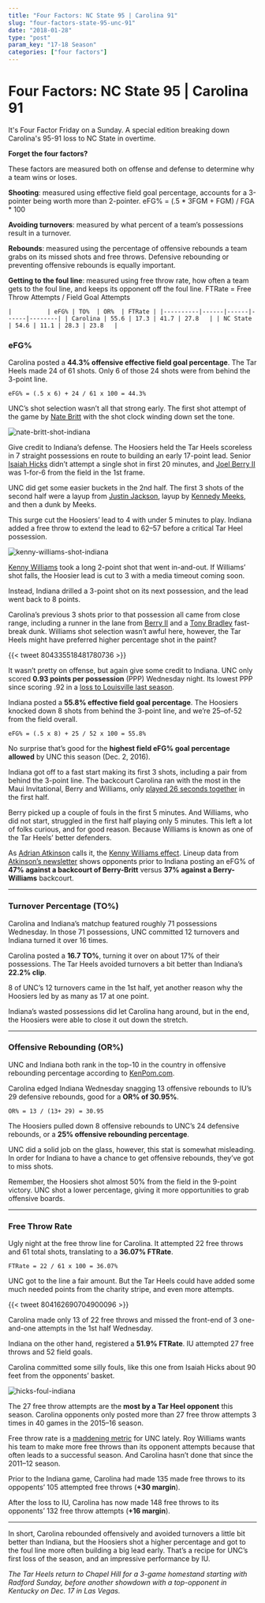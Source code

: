 ```yaml
---
title: "Four Factors: NC State 95 | Carolina 91"
slug: "four-factors-state-95-unc-91"
date: "2018-01-28"
type: "post"
param_key: "17-18 Season"
categories: ["four factors"]
---
```


# Four Factors: NC State 95 | Carolina 91

It's Four Factor Friday on a Sunday. A special edition breaking down Carolina's 95-91 loss to NC State in overtime. 

**Forget the four factors?**

These factors are measured both on offense and defense to determine why a team wins or loses.

**Shooting**: measured using effective field goal percentage, accounts for a 3-pointer being worth more than 2-pointer. eFG% = (.5 * 3FGM + FGM) / FGA * 100

**Avoiding turnovers**: measured by what percent of a team’s possessions result in a turnover.

**Rebounds**: measured using the percentage of offensive rebounds a team grabs on its missed shots and free throws. Defensive rebounding or preventing offensive rebounds is equally important.

**Getting to the foul line**: measured using free throw rate, how often a team gets to the foul line, and keeps its opponent off the foul line. FTRate = Free Throw Attempts / Field Goal Attempts

`
|          | eFG% | TO%  | OR%  | FTRate |
|----------|------|------|------|--------|
| Carolina | 55.6 | 17.3 | 41.7 | 27.8   |
| NC State | 54.6 | 11.1 | 28.3 | 23.8   |
`

### eFG%

Carolina posted a **44.3% offensive effective field goal percentage**. The Tar
Heels made 24 of 61 shots. Only 6 of those 24 shots were from behind the 3-point
line.

`eFG% = (.5 x 6) + 24 / 61 x 100 = 44.3%`


UNC’s shot selection wasn’t all that strong early. The first shot attempt of the
game by [Nate
Britt](http://www.sports-reference.com/cbb/players/nate-britt-1.html) with the
shot clock winding down set the tone.

![nate-britt-shot-indiana](https://cdn-images-1.medium.com/max/1600/1*wf17xA8CtFgBGTOo-o_zWQ.gif)

Give credit to Indiana’s defense. The Hoosiers held the Tar Heels scoreless in 7 straight possessions en route to building an early 17-point lead. Senior [Isaiah Hicks](http://www.sports-reference.com/cbb/players/isaiah-hicks-1.html) didn’t attempt a single shot in first 20 minutes, and [Joel Berry II](http://www.sports-reference.com/cbb/players/joel-berry-1.html) was 1-for-6 from the field in the 1st frame.

UNC did get some easier buckets in the 2nd half. The first 3 shots of the second
half were a layup from [Justin Jackson](http://www.sports-reference.com/cbb/players/justin-jackson-4.html), layup by [Kennedy Meeks](http://www.sports-reference.com/cbb/players/kennedy-meeks-1.html), and then a dunk by Meeks.

This surge cut the Hoosiers’ lead to 4 with under 5 minutes to play. Indiana added a free throw to extend the lead to 62–57 before a critical Tar Heel possession.

![kenny-williams-shot-indiana](https://cdn-images-1.medium.com/max/1600/1*6-gO5imbaLPb851cUZ64Sw.gif)

[Kenny Williams](http://www.sports-reference.com/cbb/players/kenny-williams-3.html)
took a long 2-point shot that went in-and-out. If Williams’ shot falls, the
Hoosier lead is cut to 3 with a media timeout coming soon.

Instead, Indiana drilled a 3-point shot on its next possession, and the lead
went back to 8 points.

Carolina’s previous 3 shots prior to that possession all came from close range,
including a runner in the lane from [Berry II](http://www.sports-reference.com/cbb/players/joel-berry-1.html) and a [Tony Bradley](http://www.sports-reference.com/cbb/players/tony-bradley-1.html) fast-break dunk. Williams shot selection wasn’t awful here, however, the Tar Heels might have preferred higher percentage shot in the paint?

{{< tweet 804335518481780736 >}}

It wasn’t pretty on offense, but again give some credit to Indiana. UNC only
scored **0.93 points per possession** (PPP) Wednesday night. Its lowest PPP since
scoring .92 in a [loss to Louisville last season](http://dadgumboxscores.com/boxes/2016/lville-71-unc-65/).

Indiana posted a **55.8% effective field goal percentage**. The Hoosiers knocked
down 8 shots from behind the 3-point line, and we’re 25–of-52 from the field
overall.

`eFG% = (.5 x 8) + 25 / 52 x 100 = 55.8%`

No surprise that’s good for the **highest field eFG% goal percentage allowed** by UNC this season (Dec. 2, 2016).

Indiana got off to a fast start making its first 3 shots, including a pair from
behind the 3-point line. The backcourt Carolina ran with the most in the Maui
Invitational, Berry and Williams, only [played 26 seconds
together](https://twitter.com/FreeportKid/status/804164602976149504) in the
first half.

Berry picked up a couple of fouls in the first 5 minutes. And Williams, who did
not start, struggled in the first half playing only 5 minutes. This left a lot
of folks curious, and for good reason. Because Williams is known as one of the
Tar Heels’ better defenders.

As [Adrian Atkinson](https://twitter.com/FreeportKid) calls it, the [Kenny Williams effect](http://www.thesecondarybreak.us/the-kenny-williams-effect/). Lineup data from [Atkinson’s newsletter](http://thesecondarybreak.us14.list-manage.comsubscribe?u=f2b3b790f73fb9377c3966682&id=3fb48c6882)
shows opponents prior to Indiana posting an eFG% of **47% against a backcourt
of Berry-Britt** versus **37% against a Berry-Williams** backcourt.

* * * 

### Turnover Percentage (TO%)

Carolina and Indiana’s matchup featured roughly 71 possessions Wednesday. In
those 71 possessions, UNC committed 12 turnovers and Indiana turned it over 16
times.

Carolina posted a **16.7 TO%**, turning it over on about 17% of their
possessions. The Tar Heels avoided turnovers a bit better than Indiana’s
**22.2% clip**.

8 of UNC’s 12 turnovers came in the 1st half, yet another reason why the
Hoosiers led by as many as 17 at one point.

Indiana’s wasted possessions did let Carolina hang around, but in the end, the
Hoosiers were able to close it out down the stretch.

* * * 

### Offensive Rebounding (OR%)

UNC and Indiana both rank in the top-10 in the country in offensive rebounding
percentage according to [KenPom.com](http://kenpom.com/).

Carolina edged Indiana Wednesday snagging 13 offensive rebounds to IU’s 29
defensive rebounds, good for a **OR% of 30.95%**.

`OR% = 13 / (13+ 29) = 30.95`

The Hoosiers pulled down 8 offensive rebounds to UNC’s 24 defensive rebounds, or
a **25% offensive rebounding percentage**.

UNC did a solid job on the glass, however, this stat is somewhat misleading. In
order for Indiana to have a chance to get offensive rebounds, they’ve got to
miss shots.

Remember, the Hoosiers shot almost 50% from the field in the 9-point victory.
UNC shot a lower percentage, giving it more opportunities to grab offensive
boards.

*****

### Free Throw Rate

Ugly night at the free throw line for Carolina. It attempted 22 free throws and
61 total shots, translating to a **36.07% FTRate**.

`FTRate = 22 / 61 x 100 = 36.07%`

UNC got to the line a fair amount. But the Tar Heels could have added some much
needed points from the charity stripe, and even more attempts.

{{< tweet 804162690704900096 >}}

Carolina made only 13 of 22 free throws and missed the front-end of 3
one-and-one attempts in the 1st half Wednesday.

Indiana on the other hand, registered a **51.9% FTRate**. IU attempted 27 free
throws and 52 field goals.

Carolina committed some silly fouls, like this one from Isaiah Hicks about 90
feet from the opponents’ basket.

![hicks-foul-indiana](https://cdn-images-1.medium.com/max/1600/1*VbkNrX4AgfbtteGz9rtKwA.gif)

The 27 free throw attempts are the **most by a Tar Heel opponent** this season.
Carolina opponents only posted more than 27 free throw attempts 3 times in 40
games in the 2015–16 season.

Free throw rate is a [maddening metric](https://fyi.dadgumboxscores.com/where-have-all-the-free-throws-gone-62fd3bf68ff#.c0uxsxulx) for UNC lately. Roy Williams wants his team to make more free throws than its opponent attempts because that often leads to a successful season. And Carolina hasn’t done that since the 2011–12 season.

Prior to the Indiana game, Carolina had made 135 made free throws to its
oppopents’ 105 attempted free throws (**+30 margin**).

After the loss to IU, Carolina has now made 148 free throws to its opponents’
132 free throw attempts (**+16 margin**).

*****

In short, Carolina rebounded offensively and avoided turnovers a little bit
better than Indiana, but the Hoosiers shot a higher percentage and got to the
foul line more often building a big lead early. That’s a recipe for UNC’s first
loss of the season, and an impressive performance by IU.

*The Tar Heels return to Chapel Hill for a 3-game homestand starting with
Radford Sunday, before another showdown with a top-opponent in Kentucky on Dec.
17 in Las Vegas.*



